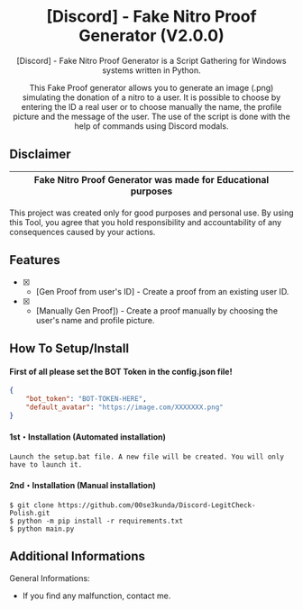 <h1 align="center">[Discord] - Fake Nitro Proof Generator (V2.0.0)</h1>
<p align="center">
 
<p align="center">
  [Discord] - Fake Nitro Proof Generator is a Script Gathering for Windows systems written in Python.
</p>
<p align="center">
  This Fake Proof generator allows you to generate an image (.png) simulating the donation of a nitro to a user. It is possible to choose by entering the ID a real user or to choose manually the name, the profile picture and the message of the user. The use of the script is done with the help of commands using Discord modals.
</p>


## Disclaimer

|Fake Nitro Proof Generator was made for Educational purposes|
|-------------------------------------------------|
This project was created only for good purposes and personal use.
By using this Tool, you agree that you hold responsibility and accountability of any consequences caused by your actions.

## Features

- [x] - [Gen Proof from user's ID] - Create a proof from an existing user ID.
- [x] - [Manually Gen Proof]) - Create a proof manually by choosing the user's name and profile picture.

## How To Setup/Install

#### First of all please set the BOT Token in the config.json file!
```json
{
    "bot_token": "BOT-TOKEN-HERE",
    "default_avatar": "https://image.com/XXXXXXX.png"
}
```

#### 1st・Installation (Automated installation)
```
Launch the setup.bat file. A new file will be created. You will only have to launch it.
```

#### 2nd・Installation (Manual installation)
```
$ git clone https://github.com/00se3kunda/Discord-LegitCheck-Polish.git
$ python -m pip install -r requirements.txt
$ python main.py
```

## Additional Informations
General Informations:
- If you find any malfunction, contact me.

